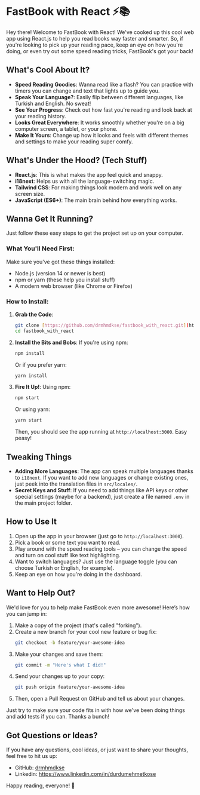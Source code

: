 # FastBook with React ⚡📚

Hey there! Welcome to FastBook with React! We've cooked up this cool web app using React.js to help you read books way faster and smarter. So, if you're looking to pick up your reading pace, keep an eye on how you're doing, or even try out some speed reading tricks, FastBook's got your back!

## What's Cool About It?

-   **Speed Reading Goodies**: Wanna read like a flash? You can practice with timers you can change and text that lights up to guide you.
-   **Speak Your Language?**: Easily flip between different languages, like Turkish and English. No sweat!
-   **See Your Progress**: Check out how fast you're reading and look back at your reading history.
-   **Looks Great Everywhere**: It works smoothly whether you're on a big computer screen, a tablet, or your phone.
-   **Make It Yours**: Change up how it looks and feels with different themes and settings to make your reading super comfy.

## What's Under the Hood? (Tech Stuff)

-   **React.js**: This is what makes the app feel quick and snappy.
-   **i18next**: Helps us with all the language-switching magic.
-   **Tailwind CSS**: For making things look modern and work well on any screen size.
-   **JavaScript (ES6+)**: The main brain behind how everything works.

## Wanna Get It Running?

Just follow these easy steps to get the project set up on your computer.

### What You'll Need First:

Make sure you've got these things installed:

-   Node.js (version 14 or newer is best)
-   npm or yarn (these help you install stuff)
-   A modern web browser (like Chrome or Firefox)

### How to Install:

1.  **Grab the Code**:
    ```bash
    git clone [https://github.com/drmhmdkse/fastbook_with_react.git](https://github.com/drmhmdkse/fastbook_with_react.git)
    cd fastbook_with_react
    ```

2.  **Install the Bits and Bobs**:
    If you're using npm:
    ```bash
    npm install
    ```
    Or if you prefer yarn:
    ```bash
    yarn install
    ```

3.  **Fire It Up!**:
    Using npm:
    ```bash
    npm start
    ```
    Or using yarn:
    ```bash
    yarn start
    ```
    Then, you should see the app running at `http://localhost:3000`. Easy peasy!

## Tweaking Things

-   **Adding More Languages**: The app can speak multiple languages thanks to `i18next`. If you want to add new languages or change existing ones, just peek into the translation files in `src/locales/`.
-   **Secret Keys and Stuff**: If you need to add things like API keys or other special settings (maybe for a backend), just create a file named `.env` in the main project folder.

## How to Use It

1.  Open up the app in your browser (just go to `http://localhost:3000`).
2.  Pick a book or some text you want to read.
3.  Play around with the speed reading tools – you can change the speed and turn on cool stuff like text highlighting.
4.  Want to switch languages? Just use the language toggle (you can choose Turkish or English, for example).
5.  Keep an eye on how you're doing in the dashboard.

## Want to Help Out?

We'd love for you to help make FastBook even more awesome! Here’s how you can jump in:

1.  Make a copy of the project (that's called "forking").
2.  Create a new branch for your cool new feature or bug fix:
    ```bash
    git checkout -b feature/your-awesome-idea
    ```
3.  Make your changes and save them:
    ```bash
    git commit -m "Here's what I did!"
    ```
4.  Send your changes up to your copy:
    ```bash
    git push origin feature/your-awesome-idea
    ```
5.  Then, open a Pull Request on GitHub and tell us about your changes.

Just try to make sure your code fits in with how we've been doing things and add tests if you can. Thanks a bunch!

## Got Questions or Ideas?

If you have any questions, cool ideas, or just want to share your thoughts, feel free to hit us up:

-   GitHub: [drmhmdkse](https://github.com/drmhmdkse)
-   Linkedin: https://www.linkedin.com/in/durdumehmetkose 

Happy reading, everyone! 🚀
